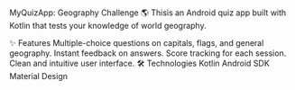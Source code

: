 MyQuizApp: Geography Challenge 🌎
Thisis an Android quiz app built with Kotlin that tests your knowledge of world geography.

✨ Features
Multiple-choice questions on capitals, flags, and general geography.
Instant feedback on answers.
Score tracking for each session.
Clean and intuitive user interface.
🛠️ Technologies
Kotlin
Android SDK
Material Design
